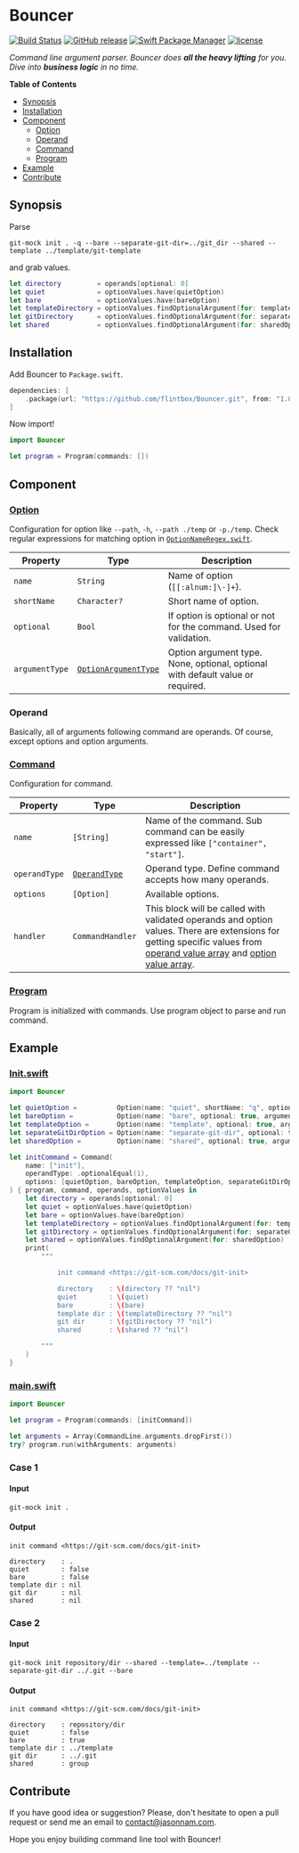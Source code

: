# **Bouncer**

[![Build Status](https://travis-ci.org/flintbox/Bouncer.svg?branch=master)](https://travis-ci.org/flintbox/Bouncer)
[![GitHub release](https://img.shields.io/github/release/flintbox/Bouncer.svg)](https://github.com/flintbox/Bouncer/releases)
[![Swift Package Manager](https://img.shields.io/badge/Swift%20PM-compatible-orange.svg)](https://swift.org/package-manager)
[![license](https://img.shields.io/github/license/mashape/apistatus.svg)](https://github.com/flintbox/Bouncer/blob/master/LICENSE)

*Command line argument parser. Bouncer does **all the heavy lifting** for you. Dive into **business logic** in no time.*

**Table of Contents**
- [Synopsis](#synopsis)
- [Installation](#installation)
- [Component](#component)
  - [Option](#option)
  - [Operand](#operand)
  - [Command](#command)
  - [Program](#program)
- [Example](#example)
- [Contribute](#contribute)

## Synopsis

Parse

```shell
git-mock init . -q --bare --separate-git-dir=../git_dir --shared --template ../template/git-template
```

and grab values.

```swift
let directory         = operands[optional: 0]
let quiet             = optionValues.have(quietOption)
let bare              = optionValues.have(bareOption)
let templateDirectory = optionValues.findOptionalArgument(for: templateOption)
let gitDirectory      = optionValues.findOptionalArgument(for: separateGitDirOption)
let shared            = optionValues.findOptionalArgument(for: sharedOption)
```

## Installation

Add Bouncer to `Package.swift`.

```swift
dependencies: [
    .package(url: "https://github.com/flintbox/Bouncer.git", from: "1.0.0")
]
```

Now import!

```swift
import Bouncer

let program = Program(commands: [])
```

## Component

### [Option](https://github.com/flintbox/Bouncer/blob/master/Sources/Bouncer/Option/Option.swift)

Configuration for option like `--path`, `-h`, `--path ./temp` or `-p./temp`. Check regular expressions for matching option in [`OptionNameRegex.swift`](https://github.com/flintbox/Bouncer/blob/master/Sources/Bouncer/Option/OptionNameRegex.swift).

Property | Type | Description
-------- | ---- | -----------
`name` | `String` | Name of option (`[[:alnum:]\-]+`).
`shortName` | `Character?` | Short name of option.
`optional` | `Bool` | If option is optional or not for the command. Used for validation.
`argumentType` | [`OptionArgumentType`](https://github.com/flintbox/Bouncer/blob/master/Sources/Bouncer/Option/OptionArgumentType.swift) | Option argument type. None, optional, optional with default value or required.

### Operand

Basically, all of arguments following command are operands. Of course, except options and option arguments.

### [Command](https://github.com/flintbox/Bouncer/blob/master/Sources/Bouncer/Command/Command.swift)

Configuration for command.

Property | Type | Description
-------- | ---- | -----------
`name` | `[String]` | Name of the command. Sub command can be easily expressed like `["container", "start"]`.
`operandType` | [`OperandType`](https://github.com/flintbox/Bouncer/blob/master/Sources/Bouncer/Command/OperandType.swift) | Operand type. Define command accepts how many operands.
`options` | `[Option]` | Available options.
`handler` | `CommandHandler` | This block will be called with validated operands and option values. There are extensions for getting specific values from [operand value array](https://github.com/flintbox/Bouncer/blob/master/Sources/Bouncer/OperandValue/OperandValue+Array.swift) and [option value array](https://github.com/flintbox/Bouncer/blob/master/Sources/Bouncer/OptionValue/OptionValue+Array.swift).

### [Program](https://github.com/flintbox/Bouncer/blob/master/Sources/Bouncer/Program/Program.swift)

Program is initialized with commands. Use program object to parse and run command.

## Example

### [Init.swift](https://github.com/flintbox/Bouncer/blob/master/Sources/git-mock/init/Init.swift)

```swift
import Bouncer

let quietOption =          Option(name: "quiet", shortName: "q", optional: true, argumentType: .none)
let bareOption =           Option(name: "bare", optional: true, argumentType: .none)
let templateOption =       Option(name: "template", optional: true, argumentType: .required)
let separateGitDirOption = Option(name: "separate-git-dir", optional: true, argumentType: .required)
let sharedOption =         Option(name: "shared", optional: true, argumentType: .optional("group"))

let initCommand = Command(
    name: ["init"],
    operandType: .optionalEqual(1),
    options: [quietOption, bareOption, templateOption, separateGitDirOption, sharedOption]
) { program, command, operands, optionValues in
    let directory = operands[optional: 0]
    let quiet = optionValues.have(quietOption)
    let bare = optionValues.have(bareOption)
    let templateDirectory = optionValues.findOptionalArgument(for: templateOption)
    let gitDirectory = optionValues.findOptionalArgument(for: separateGitDirOption)
    let shared = optionValues.findOptionalArgument(for: sharedOption)
    print(
        """

            init command <https://git-scm.com/docs/git-init>

            directory    : \(directory ?? "nil")
            quiet        : \(quiet)
            bare         : \(bare)
            template dir : \(templateDirectory ?? "nil")
            git dir      : \(gitDirectory ?? "nil")
            shared       : \(shared ?? "nil")

        """
    )
}
```

### [main.swift](https://github.com/flintbox/Bouncer/blob/master/Sources/git-mock/main.swift)

```swift
import Bouncer

let program = Program(commands: [initCommand])

let arguments = Array(CommandLine.arguments.dropFirst())
try? program.run(withArguments: arguments)
```

### Case 1

#### Input

```shell
git-mock init .
```

#### Output

```shell
init command <https://git-scm.com/docs/git-init>

directory    : .
quiet        : false
bare         : false
template dir : nil
git dir      : nil
shared       : nil
```

### Case 2

#### Input

```shell
git-mock init repository/dir --shared --template=../template --separate-git-dir ../.git --bare
```

#### Output

```shell
init command <https://git-scm.com/docs/git-init>

directory    : repository/dir
quiet        : false
bare         : true
template dir : ../template
git dir      : ../.git
shared       : group
```

## Contribute

If you have good idea or suggestion? Please, don't hesitate to open a pull request or send me an email to [contact@jasonnam.com](mailto:contact@jasonnam.com).

Hope you enjoy building command line tool with Bouncer!

